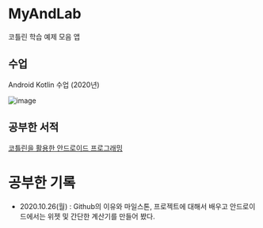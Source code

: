 # MyAndLab
코틀린 학습 예제 모음 앱

## 수업
Android Kotlin 수업 (2020년) 

![image](https://user-images.githubusercontent.com/1307187/97160789-324d0480-17c0-11eb-9c6a-781e5d636194.png)


## 공부한 서적
[코틀린을 활용한 안드로이드 프로그래밍](http://www.yes24.com/Product/Goods/90689034?OzSrank=20)

# 공부한 기록
* 2020.10.26(월) : Github의 이유와 마일스톤, 프로젝트에 대해서 배우고 안드로이드에서는 위젯 및 간단한 계산기를 만들어 봤다. 
